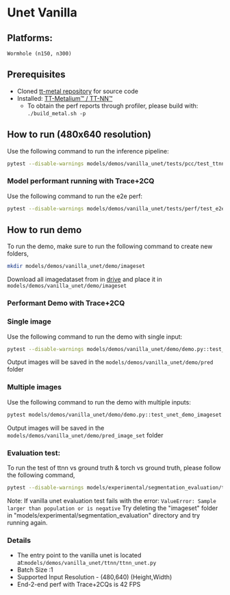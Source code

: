 # Unet Vanilla

## Platforms:
    Wormhole (n150, n300)

## Prerequisites
- Cloned [tt-metal repository](https://github.com/tenstorrent/tt-metal) for source code
- Installed: [TT-Metalium™ / TT-NN™](https://github.com/tenstorrent/tt-metal/blob/main/INSTALLING.md)
   - To obtain the perf reports through profiler, please build with: `./build_metal.sh -p`


## How to run (480x640 resolution)

Use the following command to run the inference pipeline:

```sh
pytest --disable-warnings models/demos/vanilla_unet/tests/pcc/test_ttnn_unet.py::test_unet
```

### Model performant running with Trace+2CQ
Use the following command to run the e2e perf:

```sh
pytest --disable-warnings models/demos/vanilla_unet/tests/perf/test_e2e_performant.py::test_e2e_performant
```

## How to run demo
To run the demo, make sure to run the following command to create new folders,

```sh
mkdir models/demos/vanilla_unet/demo/imageset
```

Download all imagedataset from in [drive](https://drive.google.com/drive/folders/1eaV-VR5_3AL5j21nTTaLdv2XyT-SfrOD?usp=sharing) and place it in `models/demos/vanilla_unet/demo/imageset`

### Performant Demo with Trace+2CQ

### Single image

Use the following command to run the demo with single input:

```sh
pytest --disable-warnings models/demos/vanilla_unet/demo/demo.py::test_unet_demo_single_image
```
Output images will be saved in the `models/demos/vanilla_unet/demo/pred` folder

### Multiple images

Use the following command to run the demo with multiple inputs:
```sh
pytest models/demos/vanilla_unet/demo/demo.py::test_unet_demo_imageset
```
Output images will be saved in the `models/demos/vanilla_unet/demo/pred_image_set` folder

### Evaluation test:
To run the test of ttnn vs ground truth & torch vs ground truth, please follow the following command,

```sh
pytest --disable-warnings models/experimental/segmentation_evaluation/test_segmentation_eval.py::test_vanilla_unet
```

Note: If vanilla unet evaluation test fails with the error: `ValueError: Sample larger than population or is negative`
Try deleting the "imageset" folder in "models/experimental/segmentation_evaluation" directory and try running again.


### Details

- The entry point to the vanilla unet is located at:`models/demos/vanilla_unet/ttnn/ttnn_unet.py`
- Batch Size :1
- Supported Input Resolution - (480,640) (Height,Width)
- End-2-end perf with Trace+2CQs is 42 FPS
